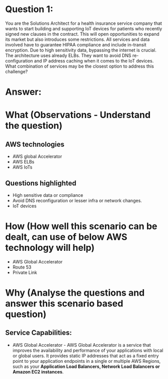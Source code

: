
Question 1:
==========
You are the Solutions Architect for a health insurance service company that wants to start building and supporting IoT devices for patients who recently signed new clauses in the contract. This will open opportunities to expand its market but also introduces some restrictions. All services and data involved have to guarantee HIPAA compliance and include in-transit encryption. Due to high sensitivity data, bypassing the internet is crucial. The architecture uses already ELBs. They want to avoid DNS re-configuration and IP address caching when it comes to the IoT devices. What combination of services may be the closest option to address this challenge?

Answer:
=======

What (Observations - Understand the question)
============================================
AWS technologies 
-----------------
* AWS global Accelerator
* AWS ELBs
* AWS IoTs

Questions highlighted
----------------------
* High sensitive data or compliance
* Avoid DNS reconfiguration or lesser infra or network changes.
* IoT devices


How (How well this scenario can be dealt, can use of below AWS technology will help)
===================================================================================
* AWS Global Accelerator
* Route 53
* Private Link

Why (Analyse the questions and answer this scenario based question)
===================================================================
Service Capabilities:
---------------------
* AWS Global Accelerator - AWS Global Accelerator is a service that improves the availability and performance of your applications with local or global users. It provides static IP addresses that act as a fixed entry point to your application endpoints in a single or multiple AWS Regions, such as your **Application Load Balancers, Network Load Balancers or Amazon EC2 instances**.
